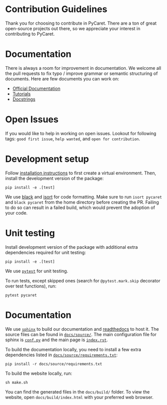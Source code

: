 # Contribution Guidelines

Thank you for choosing to contribute in PyCaret. There are a ton of great open-source projects out there, so we appreciate your interest in contributing to PyCaret. 

# Documentation
There is always a room for improvement in documentation. We welcome all the pull requests to fix typo / improve grammar or semantic structuring of documents. Here are few documents you can work on:

- [Official Documentation](https://github.com/pycaret/pycaret-docs) 
- [Tutorials](https://github.com/pycaret/pycaret/tree/master/tutorials)
- [Docstrings](https://pycaret.readthedocs.io/en/stable/)

# Open Issues
If you would like to help in working on open issues. Lookout for following tags: `good first issue`, `help wanted`, and `open for contribution`.


# Development setup
Follow [installation instructions](https://pycaret.readthedocs.io/en/latest/installation.html#installing-the-latest-release) to first create a virtual environment. Then, install the development version of the package:
```shell
pip install -e .[test]
```

We use [black](https://github.com/psf/black) and [isort](https://github.com/PyCQA/isort)
for code formatting. Make sure to run `isort pycaret` and `black pycaret`
from the home directory before creating the PR. Failing to do so can result
in a failed build, which would prevent the adoption of your code.


# Unit testing
Install development version of the package with additional extra dependencies required for unit testing:
```shell
pip install -e .[test]
```
We use [`pytest`](https://docs.pytest.org/en/latest/) for unit testing.

To run tests, except skipped ones (search for `@pytest.mark.skip` decorator over test functions), run:
```shell
pytest pycaret
```

# Documentation
We use [`sphinx`](https://www.sphinx-doc.org/) to build our documentation and [readthedocs](https://pycaret.readthedocs.io/en/latest/index.html) to host it. The source files can be found in [`docs/source/`](docs/source). The main configuration file for sphinx is [`conf.py`](docs/source/conf.py) and the main page is [`index.rst`](docs/source/index.rst).

To build the documentation locally, you need to install a few extra dependencies listed in
[`docs/source/requirements.txt`](docs/source/requirements.txt):
```shell
pip install -r docs/source/requirements.txt
```
To build the website locally, run:
```shell
sh make.sh
```
You can find the generated files in the `docs/build/` folder. To view the website, open `docs/build/index.html` with your preferred web browser.